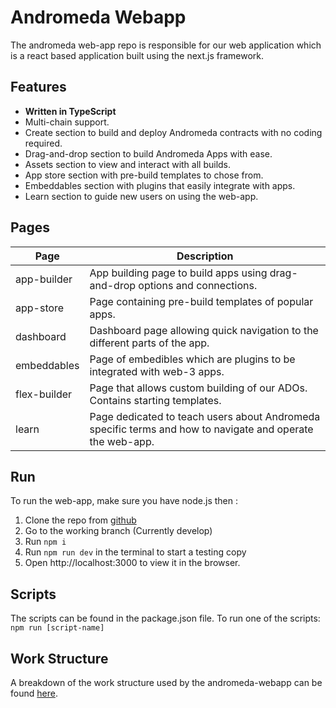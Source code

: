 # Andromeda Webapp

The andromeda web-app repo is responsible for our web application which is a react based application built using the next.js framework.

## Features

- **Written in TypeScript**
- Multi-chain support.
- Create section to build and deploy Andromeda contracts with no coding required.
- Drag-and-drop section to build Andromeda Apps with ease.
- Assets section to view and interact with all builds.
- App store section with pre-build templates to chose from. 
- Embeddables section with plugins that easily integrate with apps.
- Learn section to guide new users on using the web-app.

## Pages 

|Page|Description|
|---------------------------------------|------------------------------------------|
| app-builder| App building page to build apps using drag-and-drop options and connections.|
| app-store | Page containing pre-build templates of popular apps.|
| dashboard | Dashboard page allowing quick navigation to the different parts of the app. |
| embeddables| Page of embedibles which are plugins to be integrated with web-3 apps. |
| flex-builder | Page that allows custom building of our ADOs. Contains starting templates. |
| learn | Page dedicated to teach users about Andromeda specific terms and how to navigate and operate the web-app. |

## Run

To run the web-app, make sure you have node.js then :

1. Clone the repo from [github](https://github.com/andromedaprotocol/andromeda-webapp)
2. Go to the working branch (Currently develop)
3. Run `npm i` 
4. Run `npm run dev` in the terminal to start a testing copy
5. Open http://localhost:3000 to view it in the browser.

## Scripts

The scripts can be found in the package.json file. 
To run one of the scripts:
`npm run [script-name]`

## Work Structure 

A breakdown of the work structure used by the andromeda-webapp can be found [here](https://www.notion.so/Web-App-Folder-Structures-Explained-eeea31d4b0074b3faf37da6690896444).

